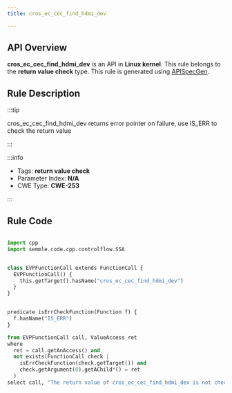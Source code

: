 ```yaml
---
title: cros_ec_cec_find_hdmi_dev

---
```



## API Overview
**cros_ec_cec_find_hdmi_dev** is an API in **Linux kernel**. This rule belongs to the **return value check** type. This rule is generated using [APISpecGen](../../tools/APISpecGen).
## Rule Description

:::tip

cros_ec_cec_find_hdmi_dev returns error pointer on failure, use IS_ERR to check the return value

:::

:::info

- Tags: **return value check**
- Parameter Index: **N/A**
- CWE Type: **CWE-253**

:::

## Rule Code
```python

import cpp
import semmle.code.cpp.controlflow.SSA


class EVPFunctionCall extends FunctionCall {
  EVPFunctionCall() {
    this.getTarget().hasName("cros_ec_cec_find_hdmi_dev")
  }
}


predicate isErrCheckFunction(Function f) {
  f.hasName("IS_ERR") 
}

from EVPFunctionCall call, ValueAccess ret
where
  ret = call.getAnAccess() and
  not exists(FunctionCall check |
    isErrCheckFunction(check.getTarget()) and
    check.getArgument(0).getAChild*() = ret
  )
select call, "The return value of cros_ec_cec_find_hdmi_dev is not checked with IS_ERR."
    
```